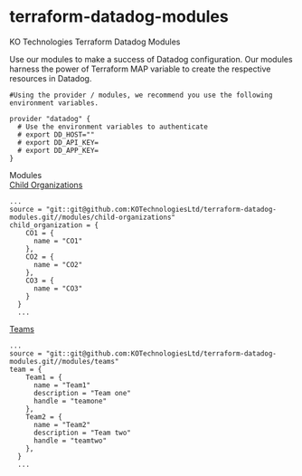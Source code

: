 # terraform-datadog-modules
KO Technologies Terraform Datadog Modules<br />

Use our modules to make a success of Datadog configuration. Our modules harness the power of Terraform MAP variable to create the respective resources in Datadog.<br />



```
#Using the provider / modules, we recommend you use the following environment variables.

provider "datadog" {
  # Use the environment variables to authenticate
  # export DD_HOST=""
  # export DD_API_KEY=
  # export DD_APP_KEY=
}
```

Modules <br />
[Child Organizations](modules/child-organizations)<br />
```
...
source = "git::git@github.com:KOTechnologiesLtd/terraform-datadog-modules.git//modules/child-organizations"
child_organization = {
    CO1 = {
      name = "CO1"
    },
    CO2 = {
      name = "CO2"
    },
    CO3 = {
      name = "CO3"
    }
  }
  ...
```
[Teams](modules/teams)<br />
```
...
source = "git::git@github.com:KOTechnologiesLtd/terraform-datadog-modules.git//modules/teams"
team = {
    Team1 = {
      name = "Team1"
      description = "Team one"
      handle = "teamone"
    },
    Team2 = {
      name = "Team2"
      description = "Team two"
      handle = "teamtwo"
    },
  }
  ...
```